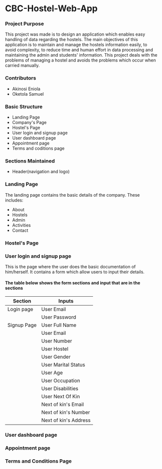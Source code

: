 # CBC-Hostel-Web-App
### Project Purpose
This project was made is to design an application which enables easy handling of data regarding the hostels. The main objectives of this application is to maintain and manage the hostels information easily, to avoid complexity, to reduce time and human effort in data processing and maintaining the admin and students' information. This project deals with the problems of managing a hostel and avoids the problems which occur when carried manually.
### Contributors
* Akinosi Eniola
* Oketola Samuel
### Basic Structure
* Landing Page
* Company's Page
* Hostel's Page
* User login and signup page
* User dashboard page
* Appointment page
* Terms and coditions page
### Sections Maintained
* Header(navigation and logo)

### Landing Page
The landing page contains the basic details of the company. These includes:
* About
* Hostels
* Admin
* Activities
* Contact

<!-- ### Company's Page
This page gives more insight about the company and it's general quality assessment -->
### Hostel's Page
### User login and signup page
This is the page where the user does the basic documentation of him/herself. It contains a form which allow users to input their details.
#### The table below shows the form sections and input that are in the sections
| Section | Inputs |
| ----------- | ----------- |
| Login page | User Email |
|  | User Password |
| Signup Page | User Full Name |
| | User Email |
| | User Number |
| | User Hostel |
| | User Gender |
| | User Marital Status |
| | User Age |
| | User Occupation |
| | User Disabilities |
| | User Next Of Kin |
| | Next of kin's Email |
| | Next of kin's Number |
| | Next of kin's Address |

### User dashboard page
### Appointment page
### Terms and Conditions Page